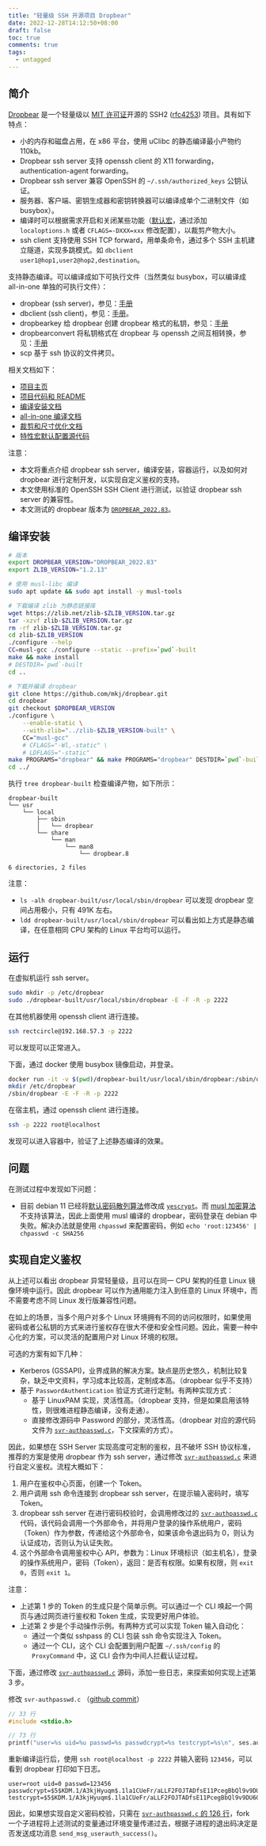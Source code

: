 ```yaml
---
title: "轻量级 SSH 开源项目 Dropbear"
date: 2022-12-28T14:12:50+08:00
draft: false
toc: true
comments: true
tags:
  - untagged
---
```


## 简介

[Dropbear](https://matt.ucc.asn.au/dropbear/dropbear.html) 是一个轻量级以 [MIT 许可证](https://github.com/mkj/dropbear)开源的 SSH2 ([rfc4253](https://www.rfc-editor.org/rfc/rfc4253)) 项目。具有如下特点：

* 小的内存和磁盘占用，在 x86 平台，使用 uClibc 的静态编译最小产物约 110kb。
* Dropbear ssh server 支持 openssh client 的 X11 forwarding， authentication-agent forwarding。
* Dropbear ssh server 兼容 OpenSSH 的 `~/.ssh/authorized_keys` 公钥认证。
* 服务器、客户端、密钥生成器和密钥转换器可以编译成单个二进制文件（如 busybox）。
* 编译时可以根据需求开启和关闭某些功能（[默认宏](https://github.com/mkj/dropbear/blob/master/default_options.h)，通过添加 `localoptions.h` 或者 `CFLAGS=-DXXX=xxx` 修改配置），以裁剪产物大小。
* ssh client 支持使用 SSH TCP forward，用单条命令，通过多个 SSH 主机建立隧道，实现多跳模式。如 `dbclient user1@hop1,user2@hop2,destination`。

支持静态编译。可以编译成如下可执行文件（当然类似 busybox，可以编译成 all-in-one 单独的可执行文件）：

* dropbear (ssh server)，参见：[手册](https://linux.die.net/man/8/dropbear)
* dbclient (ssh client)，参见：[手册](https://linux.die.net/man/1/dbclient)。
* dropbearkey 给 dropbear 创建 dropbear 格式的私钥，参见：[手册](https://linux.die.net/man/8/dropbearkey)
* dropbearconvert 将私钥格式在 dropbear 与 openssh 之间互相转换，参见：[手册](https://manpages.debian.org/testing/dropbear-bin/dropbearconvert.1.en.html)
* scp 基于 ssh 协议的文件拷贝。

相关文档如下：

* [项目主页](https://matt.ucc.asn.au/dropbear/dropbear.html)
* [项目代码和 README](https://github.com/mkj/dropbear)
* [编译安装文档](https://github.com/mkj/dropbear/blob/master/INSTALL)
* [all-in-one 编译文档](https://github.com/mkj/dropbear/blob/master/MULTI)
* [裁剪和尺寸优化文档](https://github.com/mkj/dropbear/blob/master/SMALL)
* [特性宏默认配置源代码](https://github.com/mkj/dropbear/blob/master/default_options.h)

注意：

* 本文将重点介绍 dropbear ssh server，编译安装，容器运行，以及如何对 dropbear 进行定制开发，以实现自定义鉴权的支持。
* 本文使用标准的 OpenSSH SSH Client 进行测试，以验证 dropbear ssh server 的兼容性。
* 本文测试的 dropbear 版本为 [`DROPBEAR_2022.83`](https://github.com/mkj/dropbear/blob/DROPBEAR_2022.83/INSTALL)。

## 编译安装

```bash
# 版本
export DROPBEAR_VERSION="DROPBEAR_2022.83"
export ZLIB_VERSION="1.2.13"

# 使用 musl-libc 编译
sudo apt update && sudo apt install -y musl-tools

# 下载编译 zlib 为静态链接库
wget https://zlib.net/zlib-$ZLIB_VERSION.tar.gz
tar -xzvf zlib-$ZLIB_VERSION.tar.gz
rm -rf zlib-$ZLIB_VERSION.tar.gz
cd zlib-$ZLIB_VERSION
./configure --help
CC=musl-gcc ./configure --static --prefix=`pwd`-built
make && make install 
# DESTDIR=`pwd`-built
cd ..

# 下载并编译 dropbear
git clone https://github.com/mkj/dropbear.git
cd dropbear
git checkout $DROPBEAR_VERSION
./configure \
    --enable-static \
    --with-zlib="../zlib-$ZLIB_VERSION-built" \
    CC="musl-gcc"
    # CFLAGS="-Wl,-static" \
    # LDFLAGS="-static"
make PROGRAMS="dropbear" && make PROGRAMS="dropbear" DESTDIR=`pwd`-built install
cd ../
```

执行 `tree dropbear-built` 检查编译产物，如下所示：

```
dropbear-built
└── usr
    └── local
        ├── sbin
        │   └── dropbear
        └── share
            └── man
                └── man8
                    └── dropbear.8

6 directories, 2 files
```

注意：

* `ls -alh dropbear-built/usr/local/sbin/dropbear` 可以发现 dropbear 空间占用极小，只有 491K 左右。
* `ldd dropbear-built/usr/local/sbin/dropbear` 可以看出如上方式是静态编译，在任意相同 CPU 架构的 Linux 平台均可以运行。

## 运行

在虚拟机运行 ssh server。

```bash
sudo mkdir -p /etc/dropbear
sudo ./dropbear-built/usr/local/sbin/dropbear -E -F -R -p 2222 
```

在其他机器使用 openssh client 进行连接。

```bash
ssh rectcircle@192.168.57.3 -p 2222
```

可以发现可以正常进入。

下面，通过 docker 使用 busybox 镜像启动，并登录。

```bash
docker run -it -v $(pwd)/dropbear-built/usr/local/sbin/dropbear:/sbin/dropbear -p 2222:2222 busybox:latest sh
mkdir /etc/dropbear
/sbin/dropbear -E -F -R -p 2222
```

在宿主机，通过 openssh client 进行连接。

```bash
ssh -p 2222 root@localhost
```

发现可以进入容器中，验证了上述静态编译的效果。

## 问题

在测试过程中发现如下问题：

* 目前 debian 11 已经将[默认密码散列算法](https://fedoraproject.org/wiki/Changes/yescrypt_as_default_hashing_method_for_shadow)修改成 [`yescrypt`](https://manpages.debian.org/unstable/libcrypt-dev/crypt.5.en.html#yescrypt)。而 [musl 加密算法](https://git.musl-libc.org/cgit/musl/tree/src/crypt/crypt_r.c)不支持该算法，因此上面使用 musl 编译的 dropbear，密码登录在 debian 中失败。解决办法就是使用 `chpasswd` 来配置密码，例如 `echo 'root:123456' | chpasswd -c SHA256`

## 实现自定义鉴权

从上述可以看出 dropbear 异常轻量级，且可以在同一 CPU 架构的任意 Linux 镜像环境中运行。因此 dropbear 可以作为通用能力注入到任意的 Linux 环境中，而不需要考虑不同 Linux 发行版兼容性问题。

在如上的场景，当多个用户对多个 Linux 环境拥有不同的访问权限时，如果使用密码或者公私钥的方式来进行鉴权存在很大不便和安全性问题。因此，需要一种中心化的方案，可以灵活的配置用户对 Linux 环境的权限。

可选的方案有如下几种：

* Kerberos (GSSAPI)，业界成熟的解决方案。缺点是历史悠久，机制比较复杂，缺乏中文资料，学习成本比较高，定制成本高。（dropbear 似乎不支持）
* 基于 `PasswordAuthentication` 验证方式进行定制。有两种实现方式：
    * 基于 LinuxPAM 实现，灵活性高。（dropbear 支持，但是如果启用该特性，则很难进程静态编译，没有走通）。
    * 直接修改源码中 Password 的部分，灵活性高。（dropbear 对应的源代码文件为 [`svr-authpasswd.c`](https://github.com/mkj/dropbear/blob/master/svr-authpasswd.c)，下文探索的方式）。

因此，如果想在 SSH Server 实现高度可定制的鉴权，且不破坏 SSH 协议标准，推荐的方案是使用 dropbear 作为 ssh server，通过修改 [`svr-authpasswd.c`](https://github.com/mkj/dropbear/blob/master/svr-authpasswd.c) 来进行自定义鉴权。流程大概如下：

1. 用户在鉴权中心页面，创建一个 Token。
2. 用户调用 ssh 命令连接到 dropbear ssh server，在提示输入密码时，填写 Token。
3. dropbear ssh server 在进行密码校验时，会调用修改过的 [`svr-authpasswd.c`](https://github.com/mkj/dropbear/blob/master/svr-authpasswd.c) 代码，该代码会调用一个外部命令，并将用户登录的操作系统用户，密码（Token）作为参数，传递给这个外部命令，如果该命令退出码为 0，则认为认证成功，否则认为认证失败。
4. 这个外部命令调用鉴权中心 API，参数为：Linux 环境标识（如主机名），登录的操作系统用户，密码（Token），返回：是否有权限。如果有权限，则 `exit 0`，否则 `exit 1`。

注意：

* 上述第 1 步的 Token 的生成只是个简单示例。可以通过一个 CLI 唤起一个网页与通过网页进行鉴权和 Token 生成，实现更好用户体验。
* 上述第 2 步是个手动操作示例。有两种方式可以实现 Token 输入自动化：
    * 通过一个类似 sshpass 的 CLI 包装 ssh 命令实现注入 Token。
    * 通过一个 CLI，这个 CLI 会配置到用户配置 `~/.ssh/config` 的 `ProxyCommand` 中，这 CLI 会作为中间人拦截认证过程。

下面，通过修改 [`svr-authpasswd.c`](https://github.com/mkj/dropbear/blob/master/svr-authpasswd.c) 源码，添加一些日志，来探索如何实现上述第 3 步。

修改 `svr-authpasswd.c` （[github commit](https://github.com/rectcircle/dropbear/commit/3533a7974765611c3212c64f1a6f84f73f774b25)）

```c
// 33 行
#include <stdio.h>

// 73 行
printf("user=%s uid=%u passwd=%s passwdcrypt=%s testcrypt=%s\n", ses.authstate.pw_name, ses.authstate.pw_uid, password, passwdcrypt, testcrypt);
```

重新编译运行后，使用 `ssh root@localhost -p 2222` 并输入密码 `123456`，可以看到 dropbear 打印如下日志。

```
user=root uid=0 passwd=123456 passwdcrypt=$5$KDM.1/A3kjHyuqm$.1la1CUeFr/aLLF2FOJTADfsE11PcegBbQl9v9DU6GA testcrypt=$5$KDM.1/A3kjHyuqm$.1la1CUeFr/aLLF2FOJTADfsE11PcegBbQl9v9DU6GA
```

因此，如果想实现自定义密码校验，只需在 [`svr-authpasswd.c` 的 126 行](https://github.com/mkj/dropbear/blob/DROPBEAR_2022.83/svr-authpasswd.c#L126)，fork 一个子进程将上述测试的变量通过环境变量传递过去，根据子进程的退出码决定是否发送成功消息 `send_msg_userauth_success()`。
